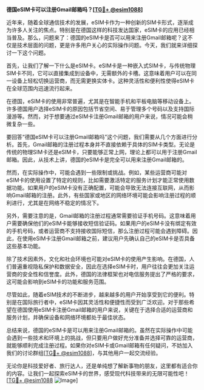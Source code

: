 **德国eSIM卡可以注册Gmail邮箱吗？[[TG💪+ @esim1088](https://t.me/s/esim1088)]**

近年来，随着全球通信技术的发展，eSIM卡作为一种创新的SIM卡形式，逐渐成为许多人关注的焦点。特别是在德国这样的科技发达国家，eSIM卡的应用已经相当普及。那么，问题来了：德国的eSIM卡是否可以用来注册Gmail邮箱呢？这不仅是技术层面的问题，更是许多用户关心的实际操作问题。今天，我们就来详细探讨一下这个问题。

首先，让我们了解一下什么是eSIM卡。eSIM卡是一种嵌入式SIM卡，与传统物理SIM卡不同，它可以直接集成到设备中，无需额外的卡槽。这意味着用户可以在同一设备上轻松切换运营商，而无需更换实体卡。这种灵活性和便利性使得eSIM卡在全球范围内迅速流行起来。

在德国，eSIM卡的使用非常普遍，尤其是在智能手机和平板电脑等移动设备上。许多德国用户选择eSIM卡的原因包括节省空间、易于管理多个号码以及支持国际漫游等。然而，对于想要通过eSIM卡注册Gmail邮箱的用户来说，情况可能会稍微复杂一些。

要回答“德国eSIM卡可以注册Gmail邮箱吗”这个问题，我们需要从几个方面进行分析。首先，Gmail邮箱的注册过程本身并不直接依赖于具体的SIM卡类型。无论是传统的物理SIM卡还是eSIM卡，只要能够正常上网，理论上都可以用于注册Gmail邮箱。因此，从技术上讲，德国的eSIM卡是完全可以用来注册Gmail邮箱的。

然而，在实际操作中，可能会遇到一些限制或挑战。例如，某些运营商可能对eSIM卡的使用设置了特定的规则，比如需要激活特定的服务计划才能正常使用数据功能。如果用户的eSIM卡没有正确配置，可能会导致无法连接互联网，从而影响Gmail邮箱的注册。此外，有些国家或地区的网络环境可能会影响注册过程的顺利进行，尤其是在网络不稳定的情况下。

另外，需要注意的是，Gmail邮箱的注册过程通常需要验证手机号码。这意味着用户需要确保他们的eSIM卡能够接收短信验证码。如果用户的eSIM卡没有绑定有效的手机号码，或者运营商不支持接收国际短信，那么注册过程可能会遇到障碍。因此，在使用eSIM卡注册Gmail邮箱之前，建议用户先确认自己的eSIM卡是否具备这些基本功能。

除了技术因素外，文化和社会环境也可能对eSIM卡的使用产生影响。在德国，人们普遍重视隐私保护和数据安全，因此在选择eSIM卡时，用户往往会更加关注运营商的安全性和信誉度。此外，德国的法律框架也对电信服务提出了严格的要求，这可能会影响到eSIM卡的功能和服务范围。

尽管如此，随着eSIM技术的不断进步，越来越多的用户开始享受到它的便利。特别是在国际旅行者中，eSIM卡因其灵活性和便捷性而受到广泛欢迎。对于那些希望在德国使用eSIM卡注册Gmail邮箱的用户来说，关键在于选择合适的运营商和服务计划，并确保设备和网络环境都处于最佳状态。

总结来说，德国的eSIM卡是可以用来注册Gmail邮箱的。虽然在实际操作中可能会遇到一些技术和环境上的挑战，但只要用户做好充分准备并选择可靠的运营商，就能够顺利完成注册过程。如果你对eSIM卡或Gmail邮箱有任何疑问，不妨加入我们的讨论群组[[TG💪+ @esim1088](https://t.me/s/esim1088)]，与其他用户一起交流经验。

无论你是科技爱好者、旅行达人，还是单纯想了解新事物的朋友，这里都有适合你的内容。让我们一起探索eSIM卡的世界，感受现代科技带来的无限可能性吧！[[TG💪+ @esim1088](https://t.me/s/esim1088) ![Image](https://i.postimg.cc/4NQfJmqS/Snipaste-2025-05-13-00-14-12.png)]